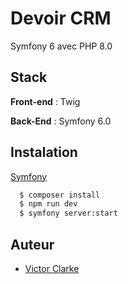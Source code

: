 # Devoir CRM

Symfony 6 avec PHP 8.0

## Stack

**Front-end** : Twig

**Back-End** : Symfony 6.0

## Instalation

[Symfony](https://symfony.com/download)

```bash
  $ composer install
  $ npm run dev
  $ symfony server:start
```

## Auteur
- [Victor Clarke](https://github.com/Greugreu)